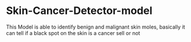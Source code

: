 # Skin-Cancer-Detector-model
This Model is able to identify benign and malignant skin moles, basically it can tell if a black spot on the skin is a cancer sell or not
